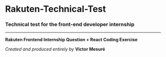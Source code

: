# Rakuten-Technical-Test

### Technical test for the front-end developer internship
---
**Rakuten Frontend Internship Question + React Coding Exercise**

*Created and produced entirely by* **Victor Mesuré**
